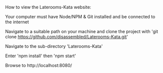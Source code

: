 How to view the Laterooms-Kata website:

Your computer must have Node/NPM & Git installed and be connected to the internet

Navigate to a suitable path on your machine and clone the project with 'git clone https://github.com/disassembled/Laterooms-Kata.git'

Navigate to the sub-directory 'Laterooms-Kata'

Enter 'npm install' then 'npm start'

Browse to http://localhost:8080/
